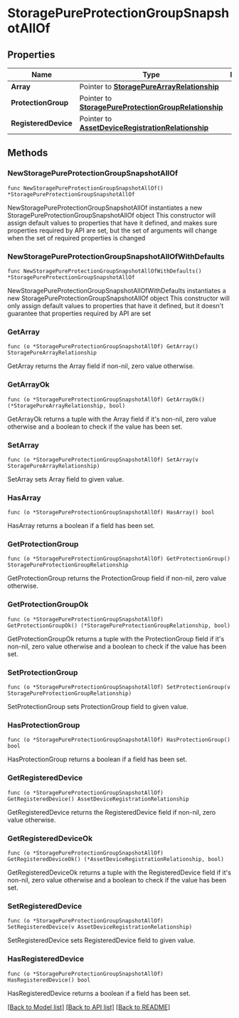 # StoragePureProtectionGroupSnapshotAllOf

## Properties

Name | Type | Description | Notes
------------ | ------------- | ------------- | -------------
**Array** | Pointer to [**StoragePureArrayRelationship**](storage.PureArray.Relationship.md) |  | [optional] 
**ProtectionGroup** | Pointer to [**StoragePureProtectionGroupRelationship**](storage.PureProtectionGroup.Relationship.md) |  | [optional] 
**RegisteredDevice** | Pointer to [**AssetDeviceRegistrationRelationship**](asset.DeviceRegistration.Relationship.md) |  | [optional] 

## Methods

### NewStoragePureProtectionGroupSnapshotAllOf

`func NewStoragePureProtectionGroupSnapshotAllOf() *StoragePureProtectionGroupSnapshotAllOf`

NewStoragePureProtectionGroupSnapshotAllOf instantiates a new StoragePureProtectionGroupSnapshotAllOf object
This constructor will assign default values to properties that have it defined,
and makes sure properties required by API are set, but the set of arguments
will change when the set of required properties is changed

### NewStoragePureProtectionGroupSnapshotAllOfWithDefaults

`func NewStoragePureProtectionGroupSnapshotAllOfWithDefaults() *StoragePureProtectionGroupSnapshotAllOf`

NewStoragePureProtectionGroupSnapshotAllOfWithDefaults instantiates a new StoragePureProtectionGroupSnapshotAllOf object
This constructor will only assign default values to properties that have it defined,
but it doesn't guarantee that properties required by API are set

### GetArray

`func (o *StoragePureProtectionGroupSnapshotAllOf) GetArray() StoragePureArrayRelationship`

GetArray returns the Array field if non-nil, zero value otherwise.

### GetArrayOk

`func (o *StoragePureProtectionGroupSnapshotAllOf) GetArrayOk() (*StoragePureArrayRelationship, bool)`

GetArrayOk returns a tuple with the Array field if it's non-nil, zero value otherwise
and a boolean to check if the value has been set.

### SetArray

`func (o *StoragePureProtectionGroupSnapshotAllOf) SetArray(v StoragePureArrayRelationship)`

SetArray sets Array field to given value.

### HasArray

`func (o *StoragePureProtectionGroupSnapshotAllOf) HasArray() bool`

HasArray returns a boolean if a field has been set.

### GetProtectionGroup

`func (o *StoragePureProtectionGroupSnapshotAllOf) GetProtectionGroup() StoragePureProtectionGroupRelationship`

GetProtectionGroup returns the ProtectionGroup field if non-nil, zero value otherwise.

### GetProtectionGroupOk

`func (o *StoragePureProtectionGroupSnapshotAllOf) GetProtectionGroupOk() (*StoragePureProtectionGroupRelationship, bool)`

GetProtectionGroupOk returns a tuple with the ProtectionGroup field if it's non-nil, zero value otherwise
and a boolean to check if the value has been set.

### SetProtectionGroup

`func (o *StoragePureProtectionGroupSnapshotAllOf) SetProtectionGroup(v StoragePureProtectionGroupRelationship)`

SetProtectionGroup sets ProtectionGroup field to given value.

### HasProtectionGroup

`func (o *StoragePureProtectionGroupSnapshotAllOf) HasProtectionGroup() bool`

HasProtectionGroup returns a boolean if a field has been set.

### GetRegisteredDevice

`func (o *StoragePureProtectionGroupSnapshotAllOf) GetRegisteredDevice() AssetDeviceRegistrationRelationship`

GetRegisteredDevice returns the RegisteredDevice field if non-nil, zero value otherwise.

### GetRegisteredDeviceOk

`func (o *StoragePureProtectionGroupSnapshotAllOf) GetRegisteredDeviceOk() (*AssetDeviceRegistrationRelationship, bool)`

GetRegisteredDeviceOk returns a tuple with the RegisteredDevice field if it's non-nil, zero value otherwise
and a boolean to check if the value has been set.

### SetRegisteredDevice

`func (o *StoragePureProtectionGroupSnapshotAllOf) SetRegisteredDevice(v AssetDeviceRegistrationRelationship)`

SetRegisteredDevice sets RegisteredDevice field to given value.

### HasRegisteredDevice

`func (o *StoragePureProtectionGroupSnapshotAllOf) HasRegisteredDevice() bool`

HasRegisteredDevice returns a boolean if a field has been set.


[[Back to Model list]](../README.md#documentation-for-models) [[Back to API list]](../README.md#documentation-for-api-endpoints) [[Back to README]](../README.md)


